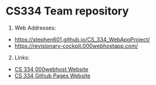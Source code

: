 # CS334 Team repository
1. Web Addresses:
  * https://stephen601.github.io/CS_334_WebAppProject/
  * https://revisionary-cockpit.000webhostapp.com/

2. Links: 
  * [CS 334 000webhost Website](https://revisionary-cockpit.000webhost.com)
  * [CS 334 Github Pages Website](https://stephen601.github.io/CS_334_WebAppProject/)